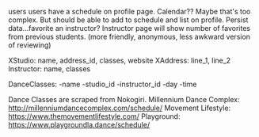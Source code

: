 users
users have a schedule on profile page. Calendar?? Maybe that's too complex. But should be able to add to schedule and list on profile. Persist data...favorite an instructor?
Instructor page will show number of favorites from previous students. (more friendly, anonymous, less awkward version of reviewing)


XStudio: name, address_id, classes, website
XAddress: line_1, line_2
Instructor: name, classes

DanceClasses:
-name
-studio_id
-instructor_id
-day
-time

Dance Classes are scraped from Nokogiri.
Millennium Dance Complex: http://millenniumdancecomplex.com/schedule/
Movement Lifestyle: https://www.themovementlifestyle.com/
Playground: https://www.playgroundla.dance/schedule/
